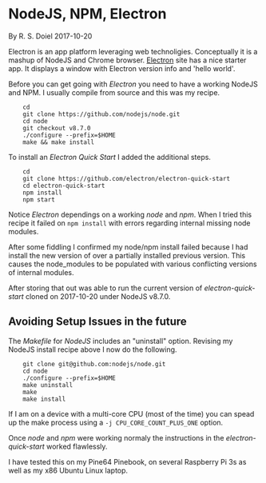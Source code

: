 
# NodeJS, NPM, Electron

By R. S. Doiel 2017-10-20

Electron is an app platform leveraging web technoligies. 
Conceptually it is a mashup of NodeJS and Chrome browser. 
[Electron](https://electron.atom.io/) site has a nice starter 
app. It displays a window with Electron version info and 
'hello world'.

Before you can get going with _Electron_ you need to have a
working NodeJS and NPM. I usually compile from source and this
was my recipe.

```shell
    cd
    git clone https://github.com/nodejs/node.git
    cd node
    git checkout v8.7.0
    ./configure --prefix=$HOME
    make && make install
```

To install an _Electron Quick Start_ I added the additional steps.

```shell
    cd
    git clone https://github.com/electron/electron-quick-start
    cd electron-quick-start
    npm install
    npm start
```

Notice _Electron_ dependings on a working _node_ and _npm_.  When I 
tried this recipe it failed on `npm install` with errors regarding 
internal missing node modules.

After some fiddling I confirmed my node/npm install failed because 
I had install the new version of over a partially installed previous
version. This causes the node_modules to be populated with various
conflicting versions of internal modules.

After storing that out was able to run the current version of 
*electron-quick-start* cloned on 2017-10-20 under NodeJS v8.7.0.

## Avoiding Setup Issues in the future

The *Makefile* for _NodeJS_ includes an "uninstall" option. Revising 
my NodeJS install recipe above I now do the following.

```shell
    git clone git@github.com:nodejs/node.git
    cd node
    ./configure --prefix=$HOME
    make uninstall
    make
    make install
```

If I am on a device with a multi-core CPU (most of the time) you can spead
up the make process using a `-j CPU_CORE_COUNT_PLUS_ONE` option. 

Once _node_ and _npm_ were working normaly the instructions in the *electron-quick-start* worked flawlessly.

I have tested this on my Pine64 Pinebook, on several Raspberry Pi 3s as 
well as my x86 Ubuntu Linux laptop.

